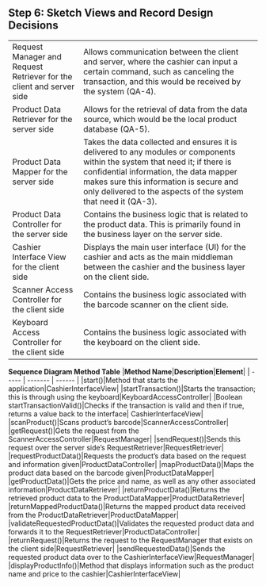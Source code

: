 ## Step 6: Sketch Views and Record Design Decisions 
| | |
| ---- | --- |
|Request Manager and Request Retriever for the client and server side|Allows communication between the client and server, where the cashier can input a certain command, such as canceling the transaction, and this would be received by the system (QA-4).|
|Product Data Retriever for the server side|Allows for the retrieval of data from the data source, which would be the local product database (QA-5).|
|Product Data Mapper for the server side |Takes the data collected and ensures it is delivered to any modules or components within the system that need it; if there is confidential information, the data mapper makes sure this information is secure and only delivered to the aspects of the system that need it (QA-3).|
|Product Data Controller for the server side|Contains the business logic that is related to the product data. This is primarily found in the business layer on the server side.|
|Cashier Interface View for the client side|Displays the main user interface (UI) for the cashier and acts as the main middleman between the cashier and the business layer on the client side.|
|Scanner Access Controller for the client side|Contains the business logic associated with the barcode scanner on the client side.|
|Keyboard Access Controller for the client side|Contains the business logic associated with the keyboard on the client side.|




**Sequence Diagram Method Table**
|**Method Name**|**Description**|**Element**|
| ----- | ------- | ------ |
|start()|Method that starts the application|CashierInterfaceView|
|startTransaction()|Starts the transaction; this is through using the keyboard|KeyboardAccessController|
|Boolean startTransactionValid()|Checks if the transaction is valid and then if true, returns a value back to the interface| CashierInterfaceView|
|scanProduct()|Scans product’s barcode|ScannerAccessController|
|getRequest()|Gets the request from the ScannerAccessController|RequestManager|
|sendRequest()|Sends this request over the server side’s RequestRetriever|RequestRetriever|
|requestProductData()|Requests the product’s data based on the request and information given|ProductDataController|
|mapProductData()|Maps the product data based on the barcode given|ProductDataMapper|
|getProductData()|Gets the price and name, as well as any other associated information|ProductDataRetriever|
|returnProductData()|Returns the retrieved product data to the ProductDataMapper|ProductDataRetriever|
|returnMappedProductData()|Returns the mapped product data received from the ProductDataRetriever|ProductDataMapper|
|validateRequestedProductData()|Validates the requested product data and forwards it to the RequestRetriever|ProductDataController|
|returnRequest()|Returns the request to the RequestManager that exists on the client side|RequestRetriever|
|sendRequestedData()|Sends the requested product data over to the CashierInterfaceView|RequestManager|
|displayProductInfo()|Method that displays information such as the product name and price to the cashier|CashierInterfaceView|
